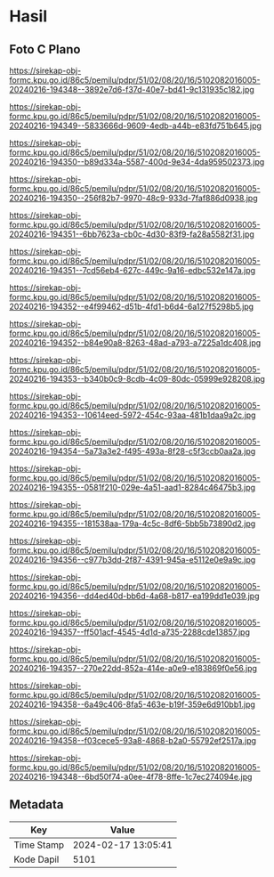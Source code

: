 # Hasil

## Foto C Plano

https://sirekap-obj-formc.kpu.go.id/86c5/pemilu/pdpr/51/02/08/20/16/5102082016005-20240216-194348--3892e7d6-f37d-40e7-bd41-9c131935c182.jpg

https://sirekap-obj-formc.kpu.go.id/86c5/pemilu/pdpr/51/02/08/20/16/5102082016005-20240216-194349--5833666d-9609-4edb-a44b-e83fd751b645.jpg

https://sirekap-obj-formc.kpu.go.id/86c5/pemilu/pdpr/51/02/08/20/16/5102082016005-20240216-194350--b89d334a-5587-400d-9e34-4da959502373.jpg

https://sirekap-obj-formc.kpu.go.id/86c5/pemilu/pdpr/51/02/08/20/16/5102082016005-20240216-194350--256f82b7-9970-48c9-933d-7faf886d0938.jpg

https://sirekap-obj-formc.kpu.go.id/86c5/pemilu/pdpr/51/02/08/20/16/5102082016005-20240216-194351--6bb7623a-cb0c-4d30-83f9-fa28a5582f31.jpg

https://sirekap-obj-formc.kpu.go.id/86c5/pemilu/pdpr/51/02/08/20/16/5102082016005-20240216-194351--7cd56eb4-627c-449c-9a16-edbc532e147a.jpg

https://sirekap-obj-formc.kpu.go.id/86c5/pemilu/pdpr/51/02/08/20/16/5102082016005-20240216-194352--e4f99462-d51b-4fd1-b6d4-6a127f5298b5.jpg

https://sirekap-obj-formc.kpu.go.id/86c5/pemilu/pdpr/51/02/08/20/16/5102082016005-20240216-194352--b84e90a8-8263-48ad-a793-a7225a1dc408.jpg

https://sirekap-obj-formc.kpu.go.id/86c5/pemilu/pdpr/51/02/08/20/16/5102082016005-20240216-194353--b340b0c9-8cdb-4c09-80dc-05999e928208.jpg

https://sirekap-obj-formc.kpu.go.id/86c5/pemilu/pdpr/51/02/08/20/16/5102082016005-20240216-194353--10614eed-5972-454c-93aa-481b1daa9a2c.jpg

https://sirekap-obj-formc.kpu.go.id/86c5/pemilu/pdpr/51/02/08/20/16/5102082016005-20240216-194354--5a73a3e2-f495-493a-8f28-c5f3ccb0aa2a.jpg

https://sirekap-obj-formc.kpu.go.id/86c5/pemilu/pdpr/51/02/08/20/16/5102082016005-20240216-194355--0581f210-029e-4a51-aad1-8284c46475b3.jpg

https://sirekap-obj-formc.kpu.go.id/86c5/pemilu/pdpr/51/02/08/20/16/5102082016005-20240216-194355--181538aa-179a-4c5c-8df6-5bb5b73890d2.jpg

https://sirekap-obj-formc.kpu.go.id/86c5/pemilu/pdpr/51/02/08/20/16/5102082016005-20240216-194356--c977b3dd-2f87-4391-945a-e5112e0e9a9c.jpg

https://sirekap-obj-formc.kpu.go.id/86c5/pemilu/pdpr/51/02/08/20/16/5102082016005-20240216-194356--dd4ed40d-bb6d-4a68-b817-ea199dd1e039.jpg

https://sirekap-obj-formc.kpu.go.id/86c5/pemilu/pdpr/51/02/08/20/16/5102082016005-20240216-194357--ff501acf-4545-4d1d-a735-2288cde13857.jpg

https://sirekap-obj-formc.kpu.go.id/86c5/pemilu/pdpr/51/02/08/20/16/5102082016005-20240216-194357--270e22dd-852a-414e-a0e9-e183869f0e56.jpg

https://sirekap-obj-formc.kpu.go.id/86c5/pemilu/pdpr/51/02/08/20/16/5102082016005-20240216-194358--6a49c406-8fa5-463e-b19f-359e6d910bb1.jpg

https://sirekap-obj-formc.kpu.go.id/86c5/pemilu/pdpr/51/02/08/20/16/5102082016005-20240216-194358--f03cece5-93a8-4868-b2a0-55792ef2517a.jpg

https://sirekap-obj-formc.kpu.go.id/86c5/pemilu/pdpr/51/02/08/20/16/5102082016005-20240216-194348--6bd50f74-a0ee-4f78-8ffe-1c7ec274094e.jpg


## Metadata

| Key        | Value               |
| ---------- | ------------------- |
| Time Stamp | 2024-02-17 13:05:41 |
| Kode Dapil | 5101                |



